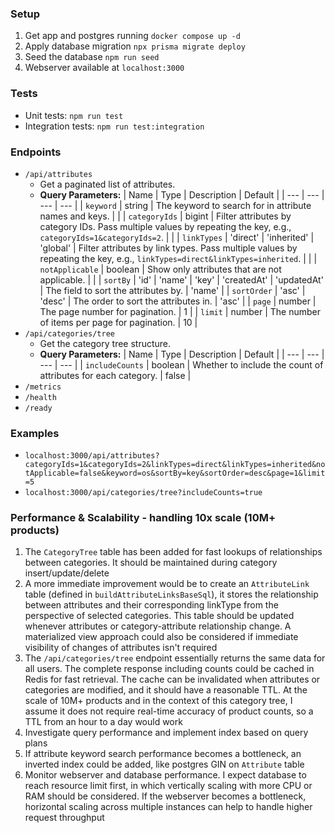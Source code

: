 ### Setup
1. Get app and postgres running ```docker compose up -d```
2. Apply database migration ```npx prisma migrate deploy```
3. Seed the database ```npm run seed```
4. Webserver available at ```localhost:3000```

### Tests
- Unit tests: ```npm run test```
- Integration tests: ```npm run test:integration```

### Endpoints
- ```/api/attributes```
  - Get a paginated list of attributes.
  - **Query Parameters:**
    | Name | Type | Description | Default |
    | --- | --- | --- | --- |
    | `keyword` | string | The keyword to search for in attribute names and keys. | |
    | `categoryIds` | bigint | Filter attributes by category IDs. Pass multiple values by repeating the key, e.g., `categoryIds=1&categoryIds=2`. | |
    | `linkTypes` | 'direct' \| 'inherited' \| 'global' | Filter attributes by link types. Pass multiple values by repeating the key, e.g., `linkTypes=direct&linkTypes=inherited`. | |
    | `notApplicable` | boolean | Show only attributes that are not applicable. | |
    | `sortBy` | 'id' \| 'name' \| 'key' \| 'createdAt' \| 'updatedAt' | The field to sort the attributes by. | 'name' |
    | `sortOrder` | 'asc' \| 'desc' | The order to sort the attributes in. | 'asc' |
    | `page` | number | The page number for pagination. | 1 |
    | `limit` | number | The number of items per page for pagination. | 10 |
- ```/api/categories/tree```
  - Get the category tree structure.
  - **Query Parameters:**
    | Name | Type | Description | Default |
    | --- | --- | --- | --- |
    | `includeCounts` | boolean | Whether to include the count of attributes for each category. | false |
- ```/metrics```
- ```/health```
- ```/ready```

### Examples
- ```localhost:3000/api/attributes?categoryIds=1&categoryIds=2&linkTypes=direct&linkTypes=inherited&notApplicable=false&keyword=os&sortBy=key&sortOrder=desc&page=1&limit=5```
- ```localhost:3000/api/categories/tree?includeCounts=true```

### Performance & Scalability - handling 10x scale (10M+ products)
1. The ```CategoryTree``` table has been added for fast lookups of relationships between categories. It should be maintained during category insert/update/delete
2. A more immediate improvement would be to create an ```AttributeLink``` table (defined in ```buildAttributeLinksBaseSql```), it stores the relationship between attributes and their corresponding linkType from the perspective of selected categories. This table should be updated whenever attributes or category-attribute relationship change. A materialized view approach could also be considered if immediate visibility of changes of attributes isn't required
3. The ```/api/categories/tree``` endpoint essentially returns the same data for all users. The complete response including counts could be cached in Redis for fast retrieval. The cache can be invalidated when attributes or categories are modified, and it should have a reasonable TTL. At the scale of 10M+ products and in the context of this category tree, I assume it does not require real-time accuracy of product counts, so a TTL from an hour to a day would work
4. Investigate query performance and implement index based on query plans
5. If attribute keyword search performance becomes a bottleneck, an inverted index could be added, like postgres GIN on ```Attribute``` table
6. Monitor webserver and database performance. I expect database to reach resource limit first, in which vertically scaling with more CPU or RAM should be considered. If the webserver becomes a bottleneck, horizontal scaling across multiple instances can help to handle higher request throughput 

